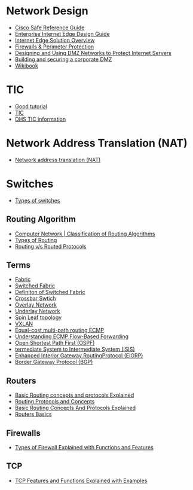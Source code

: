# Network Design

* [Cisco Safe Reference Guide](https://www.cisco.com/c/en/us/td/docs/solutions/Enterprise/Security/SAFE_RG/SAFE_rg.html)
* [Enterprise Internet Edge Design Guide](https://www.cisco.com/c/en/us/td/docs/solutions/Enterprise/Security/IE_DG.html)
* [Internet Edge Solution Overview](https://www.cisco.com/c/en/us/td/docs/solutions/Enterprise/WAN_and_MAN/Internet_Edge/InterEdgeOver.html?referring_site=RE&pos=2&page=https://www.cisco.com/c/en/us/td/docs/solutions/Enterprise/Security/IE_DG.html)
* [Firewalls & Perimeter Protection](https://www.sans.org/reading-room/whitepapers/firewalls/designing-dmz-950)
* [Designing and Using DMZ Networks to Protect Internet Servers](https://www.linuxjournal.com/article/4415)
* [Building and securing a corporate DMZ ](http://cs.lewisu.edu/mathcs/msis/projects/msis595_KevinKeay.pdf)
* [Wikibook](https://en.wikibooks.org/wiki/Communication_Networks/Print_version)

# TIC
* [Good tutorial](https://www.gsa.gov/technology/technology-products-services/it-security/trusted-internet-connections-tics)
* [TIC](https://www.dhs.gov/sites/default/files/publications/TIC_Ref_Arch_v2.2_2017.pdf)
* [DHS TIC information](https://www.dhs.gov/cisa/trusted-internet-connections)

# Network Address Translation (NAT)
* [Network address translation (NAT)](https://www.geeksforgeeks.org/computer-network-network-address-translation-nat/)

# Switches

* [Types of switches](https://www.geeksforgeeks.org/computer-network-types-of-switches/)

## Routing Algorithm
* [Computer Network | Classification of Routing Algorithms](https://www.geeksforgeeks.org/computer-network-classification-routing-algorithms/)
* [Types of Routing](https://www.geeksforgeeks.org/computer-network-types-routing/)
* [Routing v/s Routed Protocols](https://www.geeksforgeeks.org/computer-network-routing-vs-routed-protocols/)

## Terms

* [Fabric](https://whatis.techtarget.com/definition/fabric)
* [Switched Fabric](https://en.wikipedia.org/wiki/Switched_fabric)
* [Definiton of Switched Fabric](https://etherealmind.com/what-is-the-definition-of-switch-fabric/)
* [Crossbar Swtich](https://en.wikipedia.org/wiki/Crossbar_switch)
* [Overlay Network]()
* [Underlay Network]()
* [Spin Leaf topology]()
* [VXLAN]()
* [Equal-cost multi-path routing ECMP](https://www.cisco.com/c/en/us/td/docs/ios-xml/ios/mp_l3_vpns/configuration/xe-3s/asr903/mp-l3-vpns-xe-3s-asr903-book/mp-l3-vpns-xe-3s-asr903-book_chapter_0100.pdf)
* [Understanding ECMP Flow-Based Forwarding](https://www.juniper.net/documentation/en_US/junos/topics/concept/routing-policy-security-ecmp-flow-based-forwarding-understanding.html)
* [Open Shortest Path First (OSPF)]()
* [termediate System to Intermediate System (ISIS)]()
* [Enhanced Interior Gateway RoutingProtocol (EIGRP)]()
* [Border Gateway Protocol (BGP)]()

## Routers 

* [Basic Routing concepts and protocols Explained](https://www.computernetworkingnotes.com/ccna-study-guide/basic-routing-concepts-and-protocols-explained.html)
* [Routing Protocols and Concepts](https://learningnetwork.cisco.com/servlet/JiveServlet/downloadBody/25044-102-1-99707/Routing%20Protocols%20and%20Concepts.pdf)
* [Basic Routing Concepts And Protocols Explained](https://techmusa.com/basic-routing-concept/)
* [Routers Basics](https://276ebc1d-a-62cb3a1a-s-sites.googlegroups.com/site/ewunetos/cisco/Routing-Protocols-and-Concepts-CCNA-Exploration-Labs361-and-Study-Guide.pdf?attachauth=ANoY7cqn3dhJ64bNxqEbCRdMdizcf3NAleSDk1GbOO9ye0eMsODMJPXmGW6zzJwQFFpbhqfP9ZYiYjrmFdhlsR86jDIpM8oweNV9D5Oyo0vsEgJQXEUIyCPIgjwoQ_qUlOSEKzB54BFZBUAWKJ7o-8k4XRfExyg1FH6qNTNqN-1rPsry6oFLqqMsVnisyh_CgTNERKMC1sBasJsQpasw5BZyRqipUCYUAm7o6HXTsKu5YU8nfxFw9-0nlx9XLCHT67r7ifipYloqXzHYfgJNqga_-C_Ulj75I4T0_wMs_iKicot5jC1njqs%3D&attredirects=0)

## Firewalls

* [Types of Firewall Explained with Functions and Features](https://www.computernetworkingnotes.com/ccna-study-guide/types-of-firewall-explained-with-functions-and-features.html)

## TCP

* [TCP Features and Functions Explained with Examples](https://www.computernetworkingnotes.com/ccna-study-guide/tcp-features-and-functions-explained-with-examples.html)
